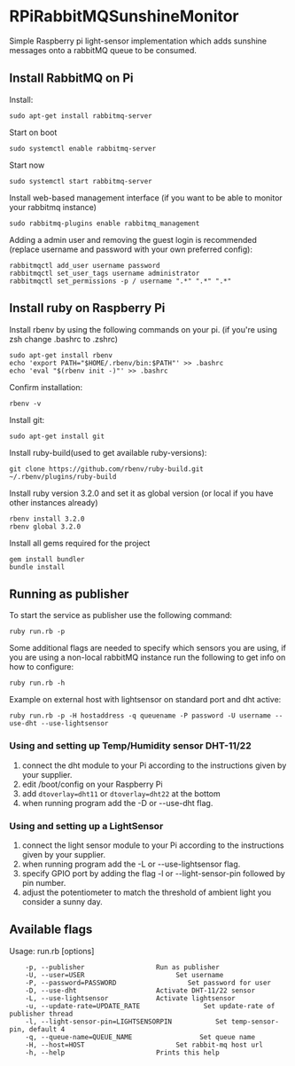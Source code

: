 # RPiRabbitMQSunshineMonitor
Simple Raspberry pi light-sensor implementation which adds sunshine messages onto a rabbitMQ queue to be consumed.

## Install RabbitMQ on Pi
Install:
```
sudo apt-get install rabbitmq-server
```
Start on boot
```
sudo systemctl enable rabbitmq-server
```
Start now
```
sudo systemctl start rabbitmq-server
```
Install web-based management interface (if you want to be able to monitor your rabbitmq instance)
```
sudo rabbitmq-plugins enable rabbitmq_management
```
Adding a admin user and removing the guest login is recommended (replace username and password with your own preferred config):
```
rabbitmqctl add_user username password
rabbitmqctl set_user_tags username administrator
rabbitmqctl set_permissions -p / username ".*" ".*" ".*"
```

## Install ruby on Raspberry Pi

Install rbenv by using the following commands on your pi. (if you're using zsh change .bashrc to .zshrc)
```
sudo apt-get install rbenv
echo 'export PATH="$HOME/.rbenv/bin:$PATH"' >> .bashrc
echo 'eval "$(rbenv init -)"' >> .bashrc
```
Confirm installation:
```
rbenv -v
```
Install git:
```
sudo apt-get install git
```
Install ruby-build(used to get available ruby-versions):
```
git clone https://github.com/rbenv/ruby-build.git ~/.rbenv/plugins/ruby-build
```
Install ruby version 3.2.0 and set it as global version (or local if you have other instances already)
```
rbenv install 3.2.0
rbenv global 3.2.0
```
Install all gems required for the project
```
gem install bundler
bundle install
```

## Running as publisher
To start the service as publisher use the following command:
```
ruby run.rb -p
```
Some additional flags are needed to specify which sensors you are using, if you are using
a non-local rabbitMQ instance run the following to get info on how to configure:
```
ruby run.rb -h
```
Example on external host with lightsensor on standard port and dht active:
```
ruby run.rb -p -H hostaddress -q queuename -P password -U username --use-dht --use-lightsensor
```

### Using and setting up Temp/Humidity sensor DHT-11/22
1. connect the dht module to your Pi according to the instructions given by your supplier.
1. edit /boot/config on your Raspberry Pi
1. add `dtoverlay=dht11` or `dtoverlay=dht22` at the bottom
1. when running program add the -D or --use-dht flag.

### Using and setting up a LightSensor
1. connect the light sensor module to your Pi according to the instructions given by your supplier.
1. when running program add the -L or --use-lightsensor flag.
1. specify GPIO port by adding the flag -l or --light-sensor-pin followed by pin number.
1. adjust the potentiometer to match the threshold of ambient light you consider a sunny day.


## Available flags
Usage: run.rb [options]
```
    -p, --publisher                  Run as publisher
    -U, --user=USER                       Set username
    -P, --password=PASSWORD                  Set password for user
    -D, --use-dht                    Activate DHT-11/22 sensor
    -L, --use-lightsensor            Activate lightsensor
    -u, --update-rate=UPDATE_RATE                Set update-rate of publisher thread
    -l, --light-sensor-pin=LIGHTSENSORPIN           Set temp-sensor-pin, default 4
    -q, --queue-name=QUEUE_NAME                 Set queue name
    -H, --host=HOST                       Set rabbit-mq host url
    -h, --help                       Prints this help
```
